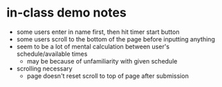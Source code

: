 # in-class demo notes

- some users enter in name first, then hit timer start button
- some users scroll to the bottom of the page before inputting anything
- seem to be a lot of mental calculation between user's schedule/available times
    - may be because of unfamiliarity with given schedule
- scrolling necessary
    - page doesn't reset scroll to top of page after submission
